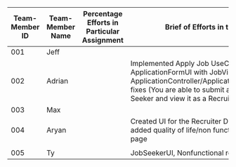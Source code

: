 
| Team-Member ID | Team-Member Name | Percentage Efforts in Particular Assignment | Brief of Efforts in the Tasks Contribution                                                                                                                                                                                                |
|----------------|------------------|---------------------------------------------|-------------------------------------------------------------------------------------------------------------------------------------------------------------------------------------------------------------------------------------------|
| 001            | Jeff             |                                             |                                                                                                                                                                                                                                           |
| 002            | Adrian           |                                             | Implemented Apply Job UseCase: Integrated ApplicationFormUI with JobView. ApplicationController/ApplicationRepository/ApplicationFormUI fixes (You are able to submit a specific application as a Job Seeker and view it as a Recruiter). |
| 003            | Max              |                                             |                                                                                                                                                                                                                                           |
| 004            | Aryan            |                                             |                                                                  Created UI for the Recruiter Dashboard, Pay to Promote and added quality of life/non functional requirements to the sign in page 
                                                                                                                                                                         |
| 005            | Ty               |                                             | JobSeekerUI, Nonfunctional requirements                                                                                                                                                                                                   
